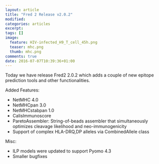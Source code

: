 ```yaml
---
layout: article
title: "Fred 2 Release v2.0.2"
modified:
categories: articles
excerpt:
tags: []
image:
  feature: HIV-infected_H9_T_cell_45h.png
  teaser: mhc.png
  thumb: mhc.png
comments: true
date: 2016-07-07T10:39:36+01:00
---
```

Today we have release Fred2 2.0.2 which adds a couple of new epitope prediction tools and other functionalities. 

Added Features:
- NetMHC 4.0
- NetMHCpan 3.0
- NetMHCstabpan 1.0
- CalisImmunoscore
- ParetoAssembler: String-of-beads assembler that simultaneously optimizes cleavage likelihood and neo-immunogenicity
- Support of complex HLA-DRQ,DP alleles via CombinedAllele class

Misc:
- ILP models were updated to support Pyomo 4.3
- Smaller bugfixes
